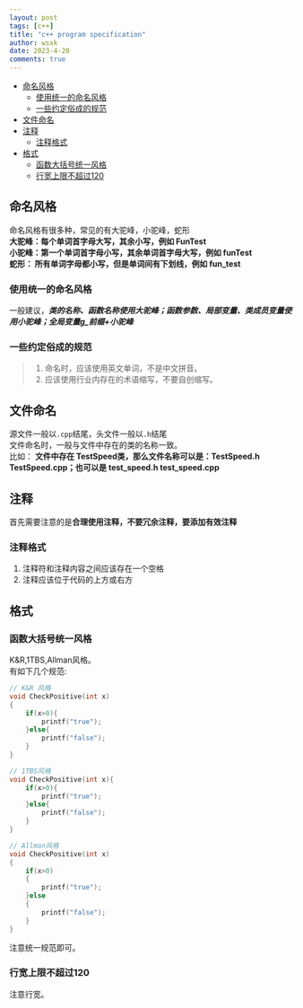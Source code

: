 ```yaml
---
layout: post
tags: [c++]
title: "c++ program specification"
author: wsxk
date: 2023-4-20
comments: true
---
```



- [命名风格](#命名风格)
  - [使用统一的命名风格](#使用统一的命名风格)
  - [一些约定俗成的规范](#一些约定俗成的规范)
- [文件命名](#文件命名)
- [注释](#注释)
  - [注释格式](#注释格式)
- [格式](#格式)
  - [函数大括号统一风格](#函数大括号统一风格)
  - [行宽上限不超过120](#行宽上限不超过120)


<!-- Google tag (gtag.js) -->
<script async src="https://www.googletagmanager.com/gtag/js?id=G-C22S5YSYL7"></script>
<script>
  window.dataLayer = window.dataLayer || [];
  function gtag(){dataLayer.push(arguments);}
  gtag('js', new Date());

  gtag('config', 'G-C22S5YSYL7');
</script>

## 命名风格<br>
命名风格有很多种，常见的有大驼峰，小驼峰，蛇形<br>
**大驼峰：每个单词首字母大写，其余小写，例如 FunTest**<br>
**小驼峰：第一个单词首字母小写，其余单词首字母大写，例如 funTest**<br>
**蛇形： 所有单词字母都小写，但是单词间有下划线，例如 fun_test**<br>

### 使用统一的命名风格<br>
一般建议，***类的名称、函数名称使用大驼峰；函数参数、局部变量、类成员变量使用小驼峰；全局变量g_前缀+小驼峰***<br>

### 一些约定俗成的规范<br>
> 1. 命名时，应该使用英文单词，不是中文拼音。
> 2. 应该使用行业内存在的术语缩写，不要自创缩写。

## 文件命名<br>
源文件一般以`.cpp`结尾，头文件一般以`.h`结尾<br>
文件命名时，一般与文件中存在的类的名称一致。<br>
比如： **文件中存在 TestSpeed类，那么文件名称可以是：TestSpeed.h TestSpeed.cpp；也可以是 test_speed.h test_speed.cpp**<br>

## 注释<br>
首先需要注意的是**合理使用注释，不要冗余注释，要添加有效注释**<br>

### 注释格式<br>
1. 注释符和注释内容之间应该存在一个空格<br>
2. 注释应该位于代码的上方或右方<br>

## 格式<br>
### 函数大括号统一风格<br>
K&R,1TBS,Allman风格。<br>
有如下几个规范:<br>
```c++
// K&R 风格
void CheckPositive(int x)
{
    if(x>0){
        printf("true");
    }else{
        printf("false");
    }
}

// 1TBS风格
void CheckPositive(int x){
    if(x>0){
        printf("true");
    }else{
        printf("false");
    }
}

// Allman风格
void CheckPositive(int x)
{
    if(x>0)
    {
        printf("true");
    }else
    {
        printf("false");
    }
}
```
注意统一规范即可。<br>

### 行宽上限不超过120<br>
注意行宽。<br>
